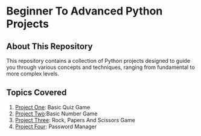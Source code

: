 # Beginner To Advanced Python Projects

## About This Repository

This repository contains a collection of Python projects designed to guide you through various concepts and techniques, ranging from fundamental to more complex levels.<br>

## Topics Covered

1. [Project One](https://github.com/aaditya29/Python-Projects/tree/main/1.%20Basic%20Quiz%20Game): Basic Quiz Game<br>
2. [Project Two](https://github.com/aaditya29/Python-Projects/tree/main/2.%20Number%20Game):Basic Number Game<br>
3. [Project Three](https://github.com/aaditya29/Python-Projects/tree/main/3.%20RockPaperScissors): Rock, Papers And Scissors Game<br>
4. [Project Four](https://github.com/aaditya29/Python-Projects/tree/main/4.%20Password%20Manager): Password Manager<br>
